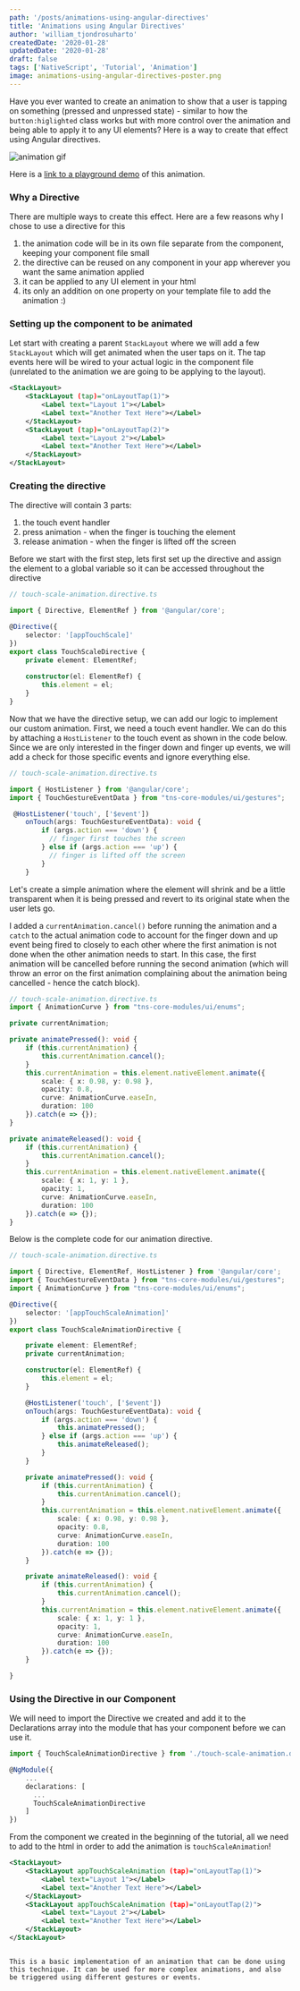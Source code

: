 ```yaml
---
path: '/posts/animations-using-angular-directives'
title: 'Animations using Angular Directives'
author: 'william_tjondrosuharto'
createdDate: '2020-01-28'
updatedDate: '2020-01-28'
draft: false
tags: ['NativeScript', 'Tutorial', 'Animation']
image: animations-using-angular-directives-poster.png
---
```


Have you ever wanted to create an animation to show that a user is tapping on something (pressed and unpressed state) - similar to how the `button:higlighted` class works but with more control over the animation and being able to apply it to any UI elements? Here is a way to create that effect using Angular directives.

![animation gif](directive-animation.gif)

Here is a [link to a playground demo](https://play.nativescript.org/?template=play-ng&id=sxs0F7&v=7) of this animation.

### Why a Directive
There are multiple ways to create this effect. Here are a few reasons why I chose to use a directive for this

1. the animation code will be in its own file separate from the component, keeping your component file small  
2. the directive can be reused on any component in your app wherever you want the same animation applied
3. it can be applied to any UI element in your html
4. its only an addition on one property on your template file to add the animation :)

### Setting up the component to be animated

Let start with creating a parent `StackLayout` where we will add a few `StackLayout` which will get animated when the user taps on it. The tap events here will be wired to your actual logic in the component file (unrelated to the animation we are going to be applying to the layout).

```xml
<StackLayout>
    <StackLayout (tap)="onLayoutTap(1)">
        <Label text="Layout 1"></Label>
        <Label text="Another Text Here"></Label>
    </StackLayout>
    <StackLayout (tap)="onLayoutTap(2)">
        <Label text="Layout 2"></Label>
        <Label text="Another Text Here"></Label>
    </StackLayout>
</StackLayout>
```

### Creating the directive

The directive will contain 3 parts:
1. the touch event handler
2. press animation - when the finger is touching the element
3. release animation - when the finger is lifted off the screen

Before we start with the first step, lets first set up the directive and assign the element to a global variable so it can be accessed throughout the directive

```typescript
// touch-scale-animation.directive.ts

import { Directive, ElementRef } from '@angular/core';

@Directive({
    selector: '[appTouchScale]'
})
export class TouchScaleDirective {
    private element: ElementRef;
    
    constructor(el: ElementRef) {
        this.element = el;
    }
}
```

Now that we have the directive setup, we can add our logic to implement our custom animation. First, we need a touch event handler. We can do this by attaching a `HostListener` to the touch event as shown in the code below. Since we are only interested in the finger down and finger up events, we will add a check for those specific events and ignore everything else.

```typescript
// touch-scale-animation.directive.ts

import { HostListener } from '@angular/core';
import { TouchGestureEventData } from "tns-core-modules/ui/gestures";

 @HostListener('touch', ['$event'])
    onTouch(args: TouchGestureEventData): void {
        if (args.action === 'down') {
          // finger first touches the screen
        } else if (args.action === 'up') {
          // finger is lifted off the screen
        }
    }
```

Let's create a simple animation where the element will shrink and be a little transparent when it is being pressed and revert to its original state when the user lets go.

I added a `currentAnimation.cancel()` before running the animation and a `catch` to the actual animation code to account for the finger down and up event being fired to closely to each other where the first animation is not done when the other animation needs to start. In this case, the first animation will be cancelled before running the second animation (which will throw an error on the first animation complaining about the animation being cancelled - hence the catch block).

```typescript
// touch-scale-animation.directive.ts
import { AnimationCurve } from "tns-core-modules/ui/enums";

private currentAnimation;

private animatePressed(): void {
    if (this.currentAnimation) {
        this.currentAnimation.cancel();
    }
    this.currentAnimation = this.element.nativeElement.animate({
        scale: { x: 0.98, y: 0.98 },
        opacity: 0.8,
        curve: AnimationCurve.easeIn,
        duration: 100
    }).catch(e => {});
}

private animateReleased(): void {
    if (this.currentAnimation) {
        this.currentAnimation.cancel();
    }
    this.currentAnimation = this.element.nativeElement.animate({
        scale: { x: 1, y: 1 },
        opacity: 1,
        curve: AnimationCurve.easeIn,
        duration: 100
    }).catch(e => {});
}
```

Below is the complete code for our animation directive.

```typescript
// touch-scale-animation.directive.ts

import { Directive, ElementRef, HostListener } from '@angular/core';
import { TouchGestureEventData } from "tns-core-modules/ui/gestures";
import { AnimationCurve } from "tns-core-modules/ui/enums";

@Directive({
    selector: '[appTouchScaleAnimation]'
})
export class TouchScaleAnimationDirective {

    private element: ElementRef;
    private currentAnimation;

    constructor(el: ElementRef) {
        this.element = el;
    }

    @HostListener('touch', ['$event'])
    onTouch(args: TouchGestureEventData): void {
        if (args.action === 'down') {
            this.animatePressed();
        } else if (args.action === 'up') {
            this.animateReleased();
        }
    }

    private animatePressed(): void {
        if (this.currentAnimation) {
            this.currentAnimation.cancel();
        }
        this.currentAnimation = this.element.nativeElement.animate({
            scale: { x: 0.98, y: 0.98 },
            opacity: 0.8,
            curve: AnimationCurve.easeIn,
            duration: 100
        }).catch(e => {});
    }

    private animateReleased(): void {
        if (this.currentAnimation) {
            this.currentAnimation.cancel();
        }
        this.currentAnimation = this.element.nativeElement.animate({
            scale: { x: 1, y: 1 },
            opacity: 1,
            curve: AnimationCurve.easeIn,
            duration: 100
        }).catch(e => {});
    }

}
```

### Using the Directive in our Component

We will need to import the Directive we created and add it to the Declarations array into the module that has your component before we can use it.

```typescript
import { TouchScaleAnimationDirective } from './touch-scale-animation.directive.ts

@NgModule({
    ...
    declarations: [
      ...
      TouchScaleAnimationDirective
    ]
})
```

From the component we created in the beginning of the tutorial, all we need to add to the html in order to add the animation is `touchScaleAnimation`!

```xml
<StackLayout>
    <StackLayout appTouchScaleAnimation (tap)="onLayoutTap(1)">
        <Label text="Layout 1"></Label>
        <Label text="Another Text Here"></Label>
    </StackLayout>
    <StackLayout appTouchScaleAnimation (tap)="onLayoutTap(2)">
        <Label text="Layout 2"></Label>
        <Label text="Another Text Here"></Label>
    </StackLayout>
</StackLayout>
```

```

This is a basic implementation of an animation that can be done using this technique. It can be used for more complex animations, and also be triggered using different gestures or events. 
